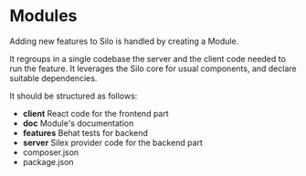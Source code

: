 # Modules

Adding new features to Silo is handled by creating a Module.

It regroups in a single codebase the server and the client code needed to run the feature. It leverages the Silo core for usual components, and declare suitable dependencies.

It should be structured as follows:

* **client** React code for the frontend part
* **doc** Module's documentation
* **features** Behat tests for backend
* **server** Silex provider code for the backend part
* composer.json
* package.json

